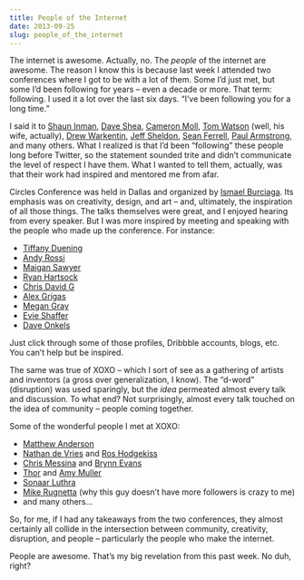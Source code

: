 ```yaml
---
title: People of the Internet
date: 2013-09-25
slug: people_of_the_internet
---
```

<p>The internet is awesome. Actually, no. The <em>people</em> of the internet are awesome. The reason I know this is because last week I attended two conferences where I got to be with a lot of them. Some I&#8217;d just met, but some I&#8217;d been following for years &#8211; even a decade or more. 
That term: following. I used it a lot over the last six days. &#8220;I&#8217;ve been following you for a long time.&#8221;</p>

<p>I said it to <a href="http://shauninman.com/">Shaun Inman</a>, <a href="http://mezzoblue.com/">Dave Shea</a>, <a href="http://www.cameronmoll.com/">Cameron Moll</a>, <a href="http://tincorporated.com/">Tom Watson</a> (well, his wife, actually), <a href="http://drewwarkentin.com/">Drew Warkentin</a>, <a href="http://shop.ugmonk.com/">Jeff Sheldon</a>, <a href="http://www.brandclay.com/">Sean Ferrell</a>, <a href="http://paularmstrong.me/">Paul Armstrong</a>, and many others. What I realized is that I&#8217;d been &#8220;following&#8221; these people long before Twitter, so the statement sounded trite and didn&#8217;t communicate the level of respect I have them. What I wanted to tell them, actually, was that their work had inspired and mentored me from afar.</p>

<p>Circles Conference was held in Dallas and organized by <a href="http://burciaga.co/">Ismael Burciaga</a>. Its emphasis was on creativity, design, and art &#8211; and, ultimately, the inspiration of all those things. The talks themselves were great, and I enjoyed hearing from every speaker. But I was more inspired by meeting and speaking with the people who made up the conference. For instance:</p>

<ul>
<li><a href="https://twitter.com/tiffapiffa">Tiffany Duening</a></li>
<li><a href="https://twitter.com/AndrewRocco">Andy Rossi</a></li>
<li><a href="https://twitter.com/sawyermaigen">Maigan Sawyer</a></li>
<li><a href="https://twitter.com/ryanhartsock">Ryan Hartsock</a></li>
<li><a href="https://twitter.com/chrisdavidgfx">Chris David G</a></li>
<li><a href="https://twitter.com/alextheduck27">Alex Grigas</a></li>
<li><a href="https://twitter.com/HouseofGrays">Megan Gray</a></li>
<li><a href="https://twitter.com/evies">Evie Shaffer</a></li>
<li><a href="https://twitter.com/daveonkels">Dave Onkels</a></li>
</ul>

<p>Just click through some of those profiles, Dribbble accounts, blogs, etc. You can&#8217;t help but be inspired.</p>

<p>The same was true of XOXO &#8211; which I sort of see as a gathering of artists and inventors (a gross over generalization, I know). The &#8220;d-word&#8221; (disruption) was used sparingly, but the <em>idea</em> permeated almost every talk and discussion. To what end? Not surprisingly, almost every talk touched on the idea of community &#8211; people coming together.</p>

<p>Some of the wonderful people I met at XOXO:</p>

<ul>
<li><a href="https://twitter.com/wanderingmatt">Matthew Anderson</a></li>
<li><a href="https://twitter.com/atnan">Nathan de Vries</a> and <a href="https://twitter.com/yarrcat">Ros Hodgekiss</a></li>
<li><a href="http://twitter.com/chrismessina">Chris Messina</a> and <a href="https://twitter.com/brynn">Brynn Evans</a></li>
<li><a href="http://twitter.com/tempo">Thor</a> and <a href="https://twitter.com/AmyGSFN">Amy Muller</a></li>
<li><a href="https://twitter.com/sonaar">Sonaar Luthra</a></li>
<li><a href="https://twitter.com/mikerugnetta">Mike Rugnetta</a> (why this guy doesn&#8217;t have more followers is crazy to me)</li>
<li>and many others&#8230;</li>
</ul>

<p>So, for me, if I had any takeaways from the two conferences, they almost certainly all collide in the intersection between community, creativity, disruption, and people &#8211; particularly the people who make the internet.</p>

<p>People are awesome. That&#8217;s my big revelation from this past week. No duh, right?</p>